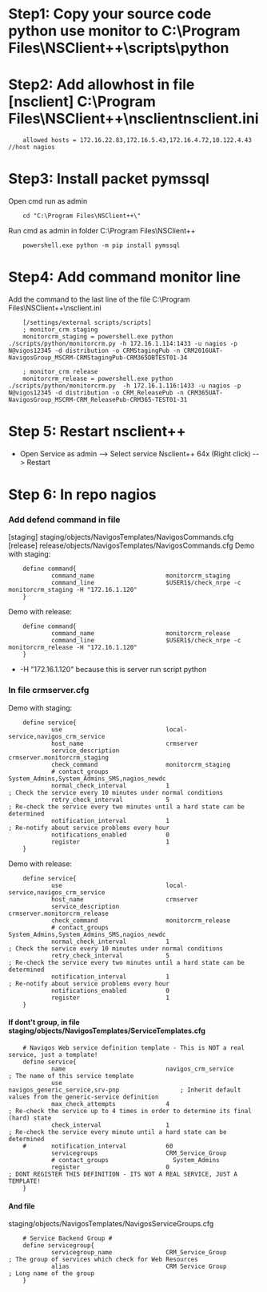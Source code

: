
# Step1: Copy your source code python use monitor to C:\Program Files\NSClient++\scripts\python

# Step2: Add allowhost in file [nsclient] C:\Program Files\NSClient++\nsclientnsclient.ini
        allowed hosts = 172.16.22.83,172.16.5.43,172.16.4.72,10.122.4.43 //host nagios

# Step3:  Install packet pymssql
Open cmd run as admin 

        cd "C:\Program Files\NSClient++\"

Run cmd as admin in folder C:\Program Files\NSClient++

        powershell.exe python -m pip install pymssql

# Step4:  Add command monitor line
Add the command to the last line of the file C:\Program Files\NSClient++\nsclient.ini

        [/settings/external scripts/scripts]
        ; monitor_crm staging
        monitorcrm_staging = powershell.exe python ./scripts/python/monitorcrm.py -h 172.16.1.114:1433 -u nagios -p N@vigos12345 -d distribution -o CRMStagingPub -n CRM2016UAT-NavigosGroup_MSCRM-CRMStagingPub-CRM365DBTEST01-34

        ; monitor_crm release
        monitorcrm_release = powershell.exe python ./scripts/python/monitorcrm.py  -h 172.16.1.116:1433 -u nagios -p N@vigos12345 -d distribution -o CRM_ReleasePub -n CRM365UAT-NavigosGroup_MSCRM-CRM_ReleasePub-CRM365-TEST01-31

# Step 5: Restart nsclient++
- Open Service as admin --> Select service Nsclient++ 64x (Right click) --> Restart

# Step 6: In repo nagios
### Add defend command in file
[staging]
staging/objects/NavigosTemplates/NavigosCommands.cfg
[release]
release/objects/NavigosTemplates/NavigosCommands.cfg
Demo with staging:

        define command{
                command_name                    monitorcrm_staging                             
                command_line                    $USER1$/check_nrpe -c monitorcrm_staging -H "172.16.1.120"
        }

Demo with release:

        define command{
                command_name                    monitorcrm_release                             
                command_line                    $USER1$/check_nrpe -c monitorcrm_release -H "172.16.1.120"
        }

* -H "172.16.1.120" because this is server run script python
### In file crmserver.cfg


Demo with staging:

        define service{
                use                             local-service,navigos_crm_service
                host_name                       crmserver
                service_description             crmserver.monitorcrm_staging
                check_command                   monitorcrm_staging 
                # contact_groups                  System_Admins,System_Admins_SMS,nagios_newdc
                normal_check_interval           1                                               ; Check the service every 10 minutes under normal conditions
                retry_check_interval            5                                               ; Re-check the service every two minutes until a hard state can be determined
                notification_interval           1                                              ; Re-notify about service problems every hour
                notifications_enabled           0
                register                        1
        }

Demo with release:

        define service{
                use                             local-service,navigos_crm_service
                host_name                       crmserver
                service_description             crmserver.monitorcrm_release
                check_command                   monitorcrm_release 
                # contact_groups                  System_Admins,System_Admins_SMS,nagios_newdc
                normal_check_interval           1                                               ; Check the service every 10 minutes under normal conditions
                retry_check_interval            5                                               ; Re-check the service every two minutes until a hard state can be determined
                notification_interval           1                                              ; Re-notify about service problems every hour
                notifications_enabled           0
                register                        1
        }



#### If dont't group, in file staging/objects/NavigosTemplates/ServiceTemplates.cfg

        # Navigos Web service definition template - This is NOT a real service, just a template!
        define service{
                name                            navigos_crm_service                         ; The name of this service template
                use                             navigos_generic_service,srv-pnp                 ; Inherit default values from the generic-service definition
                max_check_attempts              4                                               ; Re-check the service up to 4 times in order to determine its final (hard) state
                check_interval                  1                                               ; Re-check the service every minute until a hard state can be determined
        #       notification_interval           60                                              
                servicegroups                   CRM_Service_Group                               
                # contact_groups                  System_Admins                                   
                register                        0                                               ; DONT REGISTER THIS DEFINITION - ITS NOT A REAL SERVICE, JUST A TEMPLATE!
        }

#### And file 

staging/objects/NavigosTemplates/NavigosServiceGroups.cfg

        # Service Backend Group #
        define servicegroup{
                servicegroup_name               CRM_Service_Group                               ; The group of services which check for Web Resources
                alias                           CRM Service Group                               ; Long name of the group
        }